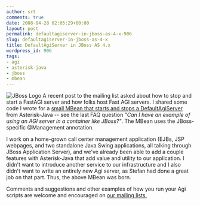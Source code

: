 ```yaml
---
author: srt
comments: true
date: 2008-04-28 02:05:29+00:00
layout: post
permalink: defaultagiserver-in-jboss-as-4-x-906
slug: defaultagiserver-in-jboss-as-4-x
title: DefaultAgiServer in JBoss AS 4.x
wordpress_id: 906
tags:
- agi
- asterisk-java
- jboss
- mbean
---
```



![JBoss Logo](http://blogs.reucon.com/asterisk-java/images/jboss_logo.gif)
A recent post to the mailing list asked about how to stop and start a FastAGI server and how folks host Fast AGI servers. I shared some code I wrote for a [small MBean that starts and stops a DefaultAgiServer](http://asterisk-java.org/development/faq.html) from Asterisk-Java -- see the last FAQ question _"Can I have an example of using an AGI server in a container like JBoss?"_. The MBean uses the JBoss-specific @Management annotation.






I work on a home-grown call center management application (EJBs, JSP webpages, and two standalone Java Swing applications, all talking through JBoss Application Server), and we've already been able to add a couple features with Asterisk-Java that add value and utility to our application. I didn't want to introduce another service to our infrastructure and I also didn't want to write an entirely new Agi server, as Stefan had done a great job on that part. Thus, the above MBean was born.






Comments and suggestions and other examples of how you run your Agi scripts are welcome and encouraged on [our mailing lists.](http://asterisk-java.org/development/mail-lists.html)

